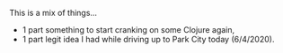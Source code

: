 This is a mix of things...  
   - 1 part something to start cranking on some Clojure again, 
   - 1 part legit idea I had while driving up to Park City today (6/4/2020).
